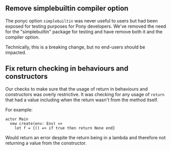 ## Remove simplebuiltin compiler option

The ponyc option `simplebuiltin` was never useful to users but had been exposed for testing purposes for Pony developers. We've removed the need for the "simplebuiltin" package for testing and have remove both it and the compiler option.

Technically, this is a breaking change, but no end-users should be impacted.

## Fix return checking in behaviours and constructors

Our checks to make sure that the usage of return in behaviours and constructors was overly restrictive. It was checking for any usage of `return` that had a value including when the return wasn't from the method itself.

For example:

```pony
actor Main
  new create(env: Env) =>
    let f = {() => if true then return None end}
```

Would return an error despite the return being in a lambda and therefore not returning a value from the constructor.

